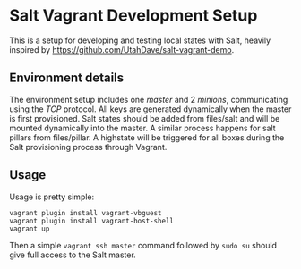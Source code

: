 # Salt Vagrant Development Setup

This is a setup for developing and testing local states with Salt, heavily inspired by https://github.com/UtahDave/salt-vagrant-demo.

## Environment details

The environment setup includes one *master* and 2 *minions*, communicating using the *TCP* protocol. 
All keys are generated dynamically when the master is first provisioned. 
Salt states should be added from files/salt and will be mounted dynamically into the master. 
A similar process happens for salt pillars from files/pillar. 
A highstate will be triggered for all boxes during the Salt provisioning process through Vagrant.

## Usage

Usage is pretty simple:

```ShellSession
vagrant plugin install vagrant-vbguest
vagrant plugin install vagrant-host-shell
vagrant up
```

Then a simple `vagrant ssh master` command followed by `sudo su` should give full access to the Salt master.
